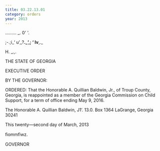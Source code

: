 ```yaml
---
title: 03.22.13.01
category: orders
year: 2013
---
```

......... _.
0' '.

  
 
 

;-.;i_‘ u',,?__._’,; ‘ Iv__,._

H. __.,._

THE STATE OF GEORGIA

EXECUTIVE ORDER

BY THE GOVERNOR:

ORDERED: That the Honorable A. Quillian Baldwin, Jr., of Troup County,
Georgia, is reappointed as a member of the Georgia Commission on
Child Support, for a term of office ending May 9, 2016.

The Honorable A. Quillian Baldwin, J1‘.
13.0. Box 1364
LaGrange, Georgia 30241

This twenty—second day of March, 2013

ﬁommﬁwz.

GOVERNOR

